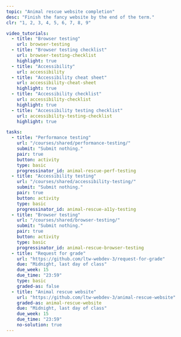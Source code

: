 ```yaml
---
topic: "Animal rescue website completion"
desc: "Finish the fancy website by the end of the term."
clr: "1, 2, 3, 4, 5, 6, 7, 8, 9"

video_tutorials:
  - title: "Browser testing"
    url: browser-testing
  - title: "Browser testing checklist"
    url: browser-testing-checklist
    highlight: true
  - title: "Accessibility"
    url: accessibility
  - title: "Accessibility cheat sheet"
    url: accessibility-cheat-sheet
    highlight: true
  - title: "Accessibility checklist"
    url: accessibility-checklist
    highlight: true
  - title: "Accessibility testing checklist"
    url: accessibility-testing-checklist
    highlight: true

tasks:
  - title: "Performance testing"
    url: "/courses/shared/performance-testing/"
    submit: "Submit nothing."
    pair: true
    button: activity
    type: basic
    progressinator_id: animal-rescue-perf-testing
  - title: "Accessibility testing"
    url: "/courses/shared/accessibility-testing/"
    submit: "Submit nothing."
    pair: true
    button: activity
    type: basic
    progressinator_id: animal-rescue-a11y-testing
  - title: "Browser testing"
    url: "/courses/shared/browser-testing/"
    submit: "Submit nothing."
    pair: true
    button: activity
    type: basic
    progressinator_id: animal-rescue-browser-testing
  - title: "Request for grade"
    url: "https://github.com/ltw-webdev-3/request-for-grade"
    due: "Midnight, last day of class"
    due_week: 15
    due_time: "23:59"
    type: basic
    graded-as: false
  - title: "Animal rescue website"
    url: "https://github.com/ltw-webdev-3/animal-rescue-website"
    graded-as: animal-rescue-website
    due: "Midnight, last day of class"
    due_week: 15
    due_time: "23:59"
    no-solution: true
---
```

